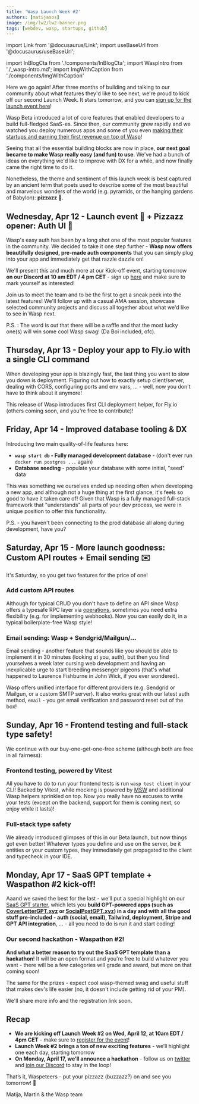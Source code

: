 ```yaml
---
title: 'Wasp Launch Week #2'
authors: [matijasos]
image: /img/lw2/lw2-banner.png
tags: [webdev, wasp, startups, github]
---
```


import Link from '@docusaurus/Link';
import useBaseUrl from '@docusaurus/useBaseUrl';

import InBlogCta from './components/InBlogCta';
import WaspIntro from './_wasp-intro.md';
import ImgWithCaption from './components/ImgWithCaption'

Here we go again! After three months of building and talking to our community about what features they'd like to see next, we're proud to kick off our second Launch Week. It stars tomorrow, and you can [sign up for the launch event here](https://discord.gg/PX6KczVz?event=1093188663912964136)!

<ImgWithCaption
    alt="Launch Week 2 is coming"
    source="img/lw2/lw2-banner.png"
/>

Wasp Beta introduced a lot of core features that enabled developers to a build full-fledged SaaS-es. Since then, our community grew rapidly and we watched you deploy numerous apps and some of you even [making their startups and earning their first revenue on top of Wasp](/blog/2022/11/26/erlis-amicus-usecase)!

Seeing that all the essential building blocks are now in place, **our next goal became to make Wasp really easy (and fun) to use**. We've had a bunch of ideas on everything we'd like to improve with DX for a while, and now finally came the right time to do it.

Nonetheless, the theme and sentiment of this launch week is best captured by an ancient term that poets used to describe some of the most beautiful and marvelous wonders of the world (e.g. pyramids, or the hanging gardens of Babylon): **pizzazz** 🍕.

<!--truncate-->

## Wednesday, Apr 12 - Launch event 🚀 + Pizzazz opener: Auth UI 💅

Wasp's easy auth has been by a long shot one of the most popular features in the community. We decided to take it one step further - **Wasp now offers beautifully designed, pre-made auth components** that you can simply plug into your app and immediately get that razzle dazzle on!

<ImgWithCaption
    caption="On your localhost, tomorrow"
    alt="Auth UI Demo"
    source="img/lw2/auth-ui-demo.gif"
/>

We'll present this and much more at our Kick-off event, starting tomorrow **on our Discord at 10 am EDT / 4 pm CET** - sign up [here](https://discord.gg/PX6KczVz?event=1093188663912964136) and make sure to mark yourself as interested!

Join us to meet the team and to be the first to get a sneak peek into the latest features! We'll follow up with a casual AMA session, showcase selected community projects and discuss all together about what we'd like to see in Wasp next.

<ImgWithCaption
    alt="LW2 launch party instructions"
    source="img/lw2/discord-event-info.png"
/>

P.S. : The word is out that there will be a raffle and that the most lucky one(s) will win some cool Wasp swag! (Da Boi included, ofc).

## Thursday, Apr 13 - Deploy your app to Fly.io with a single CLI command

<ImgWithCaption
    alt="Deploying to Fly.io"
    source="img/lw2/wasp-deploy-fly.jpeg"
/>

When developing your app is blazingly fast, the last thing you want to slow you down is deployment. Figuring out how to exactly setup client/server, dealing with CORS, configuring ports and env vars, ... - well, now you don't have to think about it anymore!

This release of Wasp introduces first CLI deployment helper, for Fly.io (others coming soon, and you're free to contribute)!

<ImgWithCaption
    caption="Deployment in Wasp before vs now"
    alt="How deployment feels now"
    source="img/lw2/deployment-before-now.gif"
/>

## Friday, Apr 14 - Improved database tooling & DX

<ImgWithCaption
    alt="Database seeding"
    source="img/lw2/wasp-db-seed.png"
/>

Introducing two main quality-of-life features here:
- **`wasp start db` - Fully managed development database** - (don't ever run `docker run postgres ...` again)
- **Database seeding** - populate your database with some initial, "seed" data

This was something we ourselves ended up needing often when developing a new app, and although not a huge thing at the first glance, it's feels so good to have it taken care of! Given that Wasp is a fully managed full-stack framework that "understands" all parts of your dev process, we were in unique position to offer this functionality.

P.S. - you haven't been connecting to the prod database all along during development, have you?

## Saturday, Apr 15 - More launch goodness: Custom API routes + Email sending ✉️

It's Saturday, so you get two features for the price of one!

### Add custom API routes

<ImgWithCaption
    alt="Custom API routes"
    source="img/lw2/custom-api-route.png"
    caption="Adding a custom route handler at /foo/bar endpoint"
/>

Although for typical CRUD you don't have to define an API since Wasp offers a typesafe RPC layer via [operations](/docs/tutorials/todo-app/03-listing-tasks#introducing-operations-queries-and-actions), sometimes you need extra flexibility (e.g. for implementing webhooks). Now you can easily do it, in a typical boilerplate-free Wasp style!

### Email sending: Wasp + Sendgrid/Mailgun/...

<ImgWithCaption
    alt="Laurence Fishburne messenger pigeons"
    source="img/lw2/laurence-fishburne-pigeons.png"
    caption="Don't end up like this, use Wasp for sending emails"
/>

Email sending - another feature that sounds like you should be able to implement it in 30 minutes (looking at you, auth), but then you find yourselves a week later cursing web development and having an inexplicable urge to start breeding messenger pigeons (that's what happened to Laurence Fishburne in John Wick, if you ever wondered). 

<ImgWithCaption
    alt="Email sending code example"
    source="img/lw2/email-sending-code.png"
/>

Wasp offers unified interface for different providers (e.g. Sendgrid or Mailgun, or a custom SMTP server). It also works great with our latest auth method, `email` - you get email verification and password reset out of the box!

## Sunday, Apr 16 - Frontend testing and full-stack type safety!

We continue with our buy-one-get-one-free scheme (although both are free in all fairness):

### Frontend testing, powered by Vitest

<ImgWithCaption
    alt="Frontend testing via Vitest"
    source="img/lw2/vitest.png"
/>

All you have to do to run your frontend tests is run `wasp test client` in your CLI! Backed by Vitest, while mocking is powered by [MSW](https://mswjs.io/) and additional Wasp helpers sprinkled on top. Now you really have no excuses to write your tests (except on the backend, support for them is coming next, so enjoy while it lasts)!

### Full-stack type safety

<ImgWithCaption
    caption="Our typesafe RPC is now doing some serious type-fu"
    alt="Our RPC is now doing serious type-fu"
    source="img/lw2/type-fu.gif"
/>

We already introduced glimpses of this in our Beta launch, but now things got even better! Whatever types you define and use on the server, be it entities or your custom types, they immediately get propagated to the client and typecheck in your IDE.

## Monday, Apr 17 - SaaS GPT template + Waspathon #2 kick-off!

<ImgWithCaption
    alt="SaaS GPT template"
    source="img/lw2/wasp-saas-template.png"
/>

Aaand we saved the best for the last - we'll put a special highlight on our [SaaS GPT starter](https://github.com/wasp-lang/starters#saas-template), which lets you **build GPT-powered apps (such as [CoverLetterGPT.xyz](https://coverlettergpt.xyz/) or [SocialPostGPT.xyz](https://socialpostgpt.xyz/)) in a day and with all the good stuff pre-included - auth (social, email), Tailwind, deployment, Stripe and GPT API integration**, ... - all you need to do is run it and start coding!

### Our second hackathon - Waspathon #2!

<ImgWithCaption
    caption="Hate it when this happens."
    alt="Hacking away"
    source="img/lw2/hackathon.gif"
/>

**And what a better reason to try out the SaaS GPT template than a hackathon**! It will be an open format and you're free to build whatever you want - there will be a few categories will grade and award, but more on that coming soon!

The same for the prizes - expect cool wasp-themed swag and useful stuff that makes dev's life easier (no, it doesn't include getting rid of your PM).

We'll share more info and the registration link soon.

## Recap

- **We are kicking off Launch Week #2 on Wed, April 12, at 10am EDT / 4pm CET** - make sure to [register for the event](https://discord.gg/PX6KczVz?event=1093188663912964136)!
- **Launch Week #2 brings a ton of new exciting features** - we’ll highlight one each day, starting tomorrow
- **On Monday, April 17, we’ll announce a hackathon** - follow us on [twitter](https://twitter.com/WaspLang) and [join our Discord](https://discord.gg/rzdnErX) to stay in the loop!

That’s it, Waspeteers - put your pizzazz (buzzazz?) on and see you tomorrow! 🐝

Matija, Martin & the Wasp team
